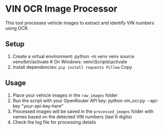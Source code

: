 # VIN OCR Image Processor

This tool processes vehicle images to extract and identify VIN numbers using OCR.

## Setup

1. Create a virtual environment:
python -m venv venv
source venv/bin/activate  # On Windows: venv\Scripts\activate
2. Install dependencies:
```pip install requests Pillow```
Copy
## Usage
1. Place your vehicle images in the `raw_images` folder
2. Run the script with your OpenRouter API key:
python vin_ocr.py --api-key "your-api-key-here"
3. Processed images will be saved in the `processed_images` folder with names
based on the detected VIN numbers (last 6 digits)
4. Check the log file for processing details

